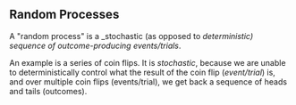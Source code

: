 ## Random Processes

A "random process" is a _stochastic (as opposed to _deterministic) sequence of outcome-producing events/trials_.

An example is a series of coin flips.
It is _stochastic_, because we are unable to deterministically control
what the result of the coin flip (_event/trial_) is,
and over multiple coin flips (events/trial), we get back a sequence of heads and tails (outcomes).
